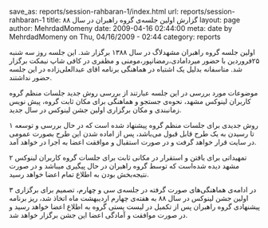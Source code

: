 save_as: reports/session-rahbaran-1/index.html
url: reports/session-rahbaran-1
title: گزارش اولین جلسه‌ی گروه راهبران در سال ۸۸
layout: page
author: MehrdadMomeny
date: 2009-04-16 02:44:00
meta: date by MehrdadMomeny on Thu, 04/16/2009 - 02:44
category: reports

اولین جلسه گروه راهبران مشهدلاگ در سال ۱۳۸۸ برگزار شد. این جلسه روز سه شنبه
۲۵فروردین با حضور میردامادی،رمضانپور،مومنی و مظفری در کافی شاپ نیمکت برگزار
شد. متاسفانه بدلیل یک اشتباه در هماهنگی برنامه اقای عبدالعلی‌زاده در این جلسه
حضور نداشتند.


<!--more-->



موضوعات مورد بررسی در این جلسه عبارتند از بررسی روش جدید جلسات منظم گروه
کاربران لینوکس مشهد، نحوه‌ی جستجو و هماهنگی برای مکان ثابت گروه، پیش نویس
زمانبندی و مکان برگزاری اولین جشن لینوکس در سال جدید.

۱ روش جدیدی برای جلسات منظم گروه پیشنهاد شده است که در حال بررسی و توسعه تا
رسیدن به یک طرح قابل قبول می‌باشد، پس از اماده شدن این طرح بصورت عمومی در سایت
قرار خواهد گرفت و در صورت استقبال و موافقت اعضا به اجرا در خواهد آمد.

۲ تمهیداتی برای یافتن و استقرار در مکانی ثابت برای جلسات گروه کاربران لینوکس
مشهد دیده شده‌است که توسط گروه راهبران در حال پیگیری میباشد و در صورت
نتیجه‌بخش بودن به اطلاع تمام اعضا خواهد رسید.

۳ در ادامه‌ی هماهنگی‌های صورت گرفته در جلسه‌ی سی و چهارم، تصمیم برای برگزاری
اولین جشن لینوکس در سال ۸۸ به هفته‌ی چهارم اردیبهشت ماه اتخاذ شد، ریز برنامه
پیشنهادی گروه راهبران پس از تکمیل در لیست پستی گروه به اطلاع اعضا خواهد رسید و
در صورت موافقت و آمادگی اعضا این جشن برگزار خواهد شد.
